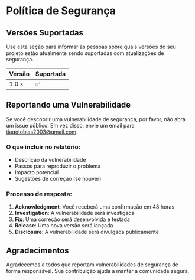 # Política de Segurança

## Versões Suportadas

Use esta seção para informar às pessoas sobre quais versões do seu projeto estão atualmente sendo suportadas com atualizações de segurança.

| Versão | Suportada          |
| ------- | ------------------ |
| 1.0.x   | :white_check_mark: |

## Reportando uma Vulnerabilidade

Se você descobrir uma vulnerabilidade de segurança, por favor, não abra um issue público. Em vez disso, envie um email para [tiagotobias2003@gmail.com](mailto:tiagotobias2003@gmail.com).

### O que incluir no relatório:

- Descrição da vulnerabilidade
- Passos para reproduzir o problema
- Impacto potencial
- Sugestões de correção (se houver)

### Processo de resposta:

1. **Acknowledgment**: Você receberá uma confirmação em 48 horas
2. **Investigation**: A vulnerabilidade será investigada
3. **Fix**: Uma correção será desenvolvida e testada
4. **Release**: Uma nova versão será lançada
5. **Disclosure**: A vulnerabilidade será divulgada publicamente

## Agradecimentos

Agradecemos a todos que reportam vulnerabilidades de segurança de forma responsável. Sua contribuição ajuda a manter a comunidade segura.
